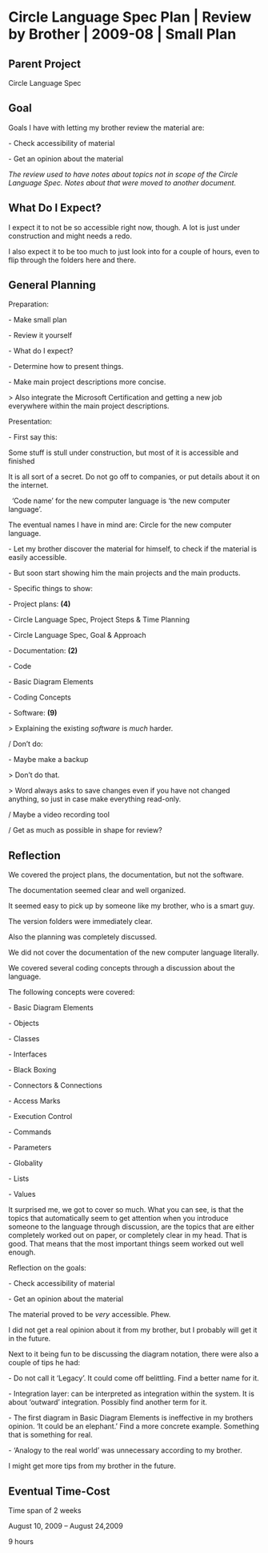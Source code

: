 ﻿Circle Language Spec Plan | Review by Brother | 2009-08 | Small Plan
===================================================================


Parent Project
--------------

Circle Language Spec


Goal
----

Goals I have with letting my brother review the material are:

\- Check accessibility of material

\- Get an opinion about the material

*The review used to have notes about topics not in scope of the Circle Language Spec. Notes about that were moved to another document.*


What Do I Expect?
-----------------

I expect it to not be so accessible right now, though. A lot is just under construction and might needs a redo.

I also expect it to be too much to just look into for a couple of hours, even to flip through the folders here and there.


General Planning
----------------

Preparation:

\- Make small plan

\- Review it yourself

\- What do I expect?

\- Determine how to present things.

\- Make main project descriptions more concise.

\> Also integrate the Microsoft Certification and getting a new job everywhere within the main project descriptions.

Presentation:

\- First say this:

Some stuff is stull under construction,
but most of it is accessible and finished

It is all sort of a secret. Do not go off to companies, or put details about it on the internet.

` `‘Code name’ for the new computer language is ‘the new computer language’.

The eventual names I have in mind are: Circle for the new computer language. 

\- Let my brother discover the material for himself,
to check if the material is easily accessible.

\- But soon start showing him the main projects and the main products.

\- Specific things to show:

\- Project plans: **(4)**

\- Circle Language Spec, Project Steps & Time Planning

\- Circle Language Spec, Goal & Approach

\- Documentation: **(2)**

\- Code

\- Basic Diagram Elements

\- Coding Concepts

\- Software: **(9)**

\> Explaining the existing *software* is *much* harder.

/ Don’t do:

\- Maybe make a backup

\> Don’t do that.

\> Word always asks to save changes even if you have not changed anything, so just in case make everything read-only.

/ Maybe a video recording tool

/ Get as much as possible in shape for review?


Reflection
-----------

We covered the project plans, the documentation, but not the software.

The documentation seemed clear and well organized.

It seemed easy to pick up by someone like my brother, who is a smart guy.

The version folders were immediately clear.

Also the planning was completely discussed.

We did not cover the documentation of the new computer language literally.

We covered several coding concepts through a discussion about the language.

The following concepts were covered:

\- Basic Diagram Elements

\- Objects

\- Classes

\- Interfaces

\- Black Boxing

\- Connectors & Connections

\- Access Marks

\- Execution Control

\- Commands

\- Parameters

\- Globality

\- Lists

\- Values

It surprised me, we got to cover so much. What you can see, is that the topics that automatically seem to get attention when you introduce someone to the language through discussion, are the topics that are either completely worked out on paper, or completely clear in my head. That is good. That means that the most important things seem worked out well enough.

Reflection on the goals:

\- Check accessibility of material

\- Get an opinion about the material

The material proved to be *very* accessible. Phew.

I did not get a real opinion about it from my brother, but I probably will get it in the future.

Next to it being fun to be discussing the diagram notation, there were also a couple of tips he had:

\- Do not call it ‘Legacy’. It could come off belittling. Find a better name for it.

\- Integration layer: can be interpreted as integration within the system. It is about ‘outward’ integration. Possibly find another term for it.

\- The first diagram in Basic Diagram Elements is ineffective in my brothers opinion. ‘It could be an elephant.’ Find a more concrete example. Something that is something for real.

\- ‘Analogy to the real world’ was unnecessary according to my brother.

I might get more tips from my brother in the future.


Eventual Time-Cost
------------------

Time span of 2 weeks

August 10, 2009 – August 24,2009

9 hours


